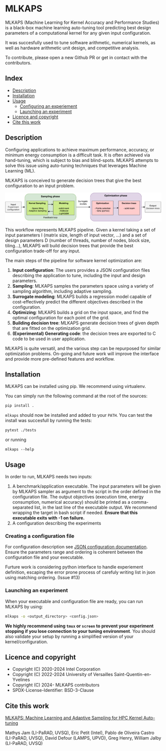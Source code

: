 # MLKAPS 

MLKAPS (Machine Learning for Kernel Accuracy and Performance Studies) is a black-box machine learning auto-tuning tool predicting best design parameters of a computational kernel for any given input configuration.

It was succesfully used to tune software arithmetic, numerical kernels, as well as hardware arithmetic unit design, and competitive analysis.

To contribute, please open a new Github PR or get in contact with the contributors.
  
## Index

 * [Description](#description)
 * [Installation](#installation)
 * [Usage](#usage)
    * [Configuring an experiement](#creating-a-configuration-file)
    * [Launching an experiment](#launching-an-experiment)  
 * [Licence and copyright](#licence-and-copyright)  
 * [Cite this work](#cite-this-work)
 
## Description

Configuring applications to achieve maximum performance, accuracy, or  minimum energy consumption is a difficult task. It is often achieved via hand-tuning, which is subject to bias and blind-spots. MLKAPS attempts to solve this issue using auto-tuning techniques that leverages Machine Learning (ML).

MLKAPS is conceived to generate decision trees that give the best configuration to an input problem.


![MLKAPS workflow chart](doc/workflow.png)

This workflow represents MLKAPS pipeline. Given a kernel taking a set of input parameters I (matrix size, length of input vector, ...) and a set of design parameters D (number of threads, number of nodes, block size, tiling...), MLKAPS will build decision trees that provide the best configuration trade-off for any input.

The main steps of the pipeline for software kernel optimization are:
1. **Input configuration**: The users provides a JSON configuration files describing the application to tune, including the input and design parameters.
2. **Sampling**: MLKAPS samples the parameters space using a variety of sampling algorithm, including adaptive sampling.
4. **Surrogate modeling**: MLKAPS builds a regression model capable of cost-effectively predict the different objectives described in the configuration.
5. **Optimizing**: MLKAPS builds a grid on the input space, and find the optimal configuration for each point of the grid.
6. **Building decision tree**: MLKAPS generate decision trees of given depth that are fitted on the optimization grid.
7. **(Experimental) Generating code**: the decision trees are exported to C code to be used in user application.

MLKAPS is quite versatil, and the various step can be repurposed for similar  optimization problems. On-going and future work will improve the interface and provide more pre-defined features and workflow.

## Installation

MLKAPS can be installed using pip. We recommend using virtualenv.

You can simply run the following command at the root of the sources:
```bash
pip install .
```

`mlkaps` should now be installed and added to your `PATH`. You can test the install was succesfull by running the tests:

```bash
pytest ./tests
```

or running

```
mlkaps --help
```


## Usage

In order to run, MLKAPS needs two inputs:

1. A benchmark/application executable. The input parameters will be given by MLKAPS sampler as argument to the script in the order defined in the configuration file. The output objectives (execution time, energy consumption, numerical accuracy) should be printed as a comma-separated list, in the last line of the executable output. We recommend wrapping the target in bash script if needed. **Ensure that this executable exits with -1 on failure.**
2. A configuration describing the experiments


### Creating a configuration file

For configuration description see [JSON configuration documentation](doc/json_conf.md). Ensure the parameters range and ordering is coherent between the configuration file and your executable.

Furture work is considering python interface to handle experiement definition, escaping the error prone process of carefuly writing list in json using matching ordering. (Issue #13)

### Launching an experiment

When your executable and configuration file are ready, you can run MLKAPS by using:
```bash
mlkaps -o <output_directory> <config.json> 
```

**We highly recommend using `tmux` or `screen` to prevent your experiment stopping if you lose connection to your tuning environment**. You should also validate your setup by running a simplified version of your kernel/configuration.

## Licence and copyright

* Copyright (C) 2020-2024 Intel Corporation
* Copyright (C) 2022-2024 University of Versailles Saint-Quentin-en-Yvelines
* Copyright (C) 2024-  MLKAPS contributors
* SPDX-License-Identifier: BSD-3-Clause

## Cite this work

[MLKAPS: Machine Learning and Adaptive Sampling for HPC Kernel Auto-tuning](https://arxiv.org/abs/2501.05811)

Mathys Jam (LI-PaRAD, UVSQ), Eric Petit (Intel), Pablo de Oliveira Castro (LI-PaRAD, UVSQ), David Defour (LAMPS, UPVD), Greg Henry, William Jalby (LI-PaRAD, UVSQ)


